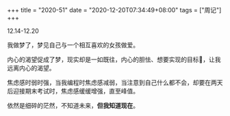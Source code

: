 +++
title = "2020-51"
date = "2020-12-20T07:34:49+08:00"
tags = ["周记"]
+++

12.14-12.20

我做梦了，梦见自己与一个相互喜欢的女孩做爱。

内心的渴望促成了梦，现实却是一如既往，内心的胆怯、想要实现的目标🎯，让我远离内心的渴望。

焦虑感时弱时强，当我编程时焦虑感减弱，当注意到自己什么都不会，却要在两天后迎接期末考试时，焦虑感缓缓增强，直至峰值。

依然是细碎的茫然，不知道未来，**但我知道现在**。
